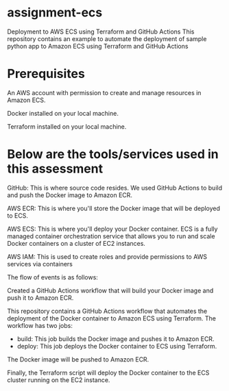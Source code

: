 # assignment-ecs
Deployment to AWS ECS using Terraform and GitHub Actions
This repository contains an example to automate the deployment of sample python app to Amazon ECS using Terraform and GitHub Actions

# Prerequisites
An AWS account with permission to create and manage resources in Amazon ECS.

Docker installed on your local machine.

Terraform installed on your local machine.

# Below are the tools/services used in this assessment 
GitHub: This is where source code resides. We used GitHub Actions to build and push the Docker image to Amazon ECR.

AWS ECR: This is where you'll store the Docker image that will be deployed to ECS.

AWS ECS: This is where you'll deploy your Docker container. ECS is a fully managed container orchestration service that allows you to run and scale Docker containers on a cluster of EC2 instances.

AWS IAM: This is used to create roles and provide permissions to AWS services via containers

The flow of events is as follows:

Created a GitHub Actions workflow that will build your Docker image and push it to Amazon ECR.

This repository contains a GitHub Actions workflow that automates the deployment of the Docker container to Amazon ECS using Terraform. The workflow has two jobs:
- build: This job builds the Docker image and pushes it to Amazon ECR.
- deploy: This job deploys the Docker container to ECS using Terraform.

The Docker image will be pushed to Amazon ECR.

Finally, the Terraform script will deploy the Docker container to the ECS cluster running on the EC2 instance.
